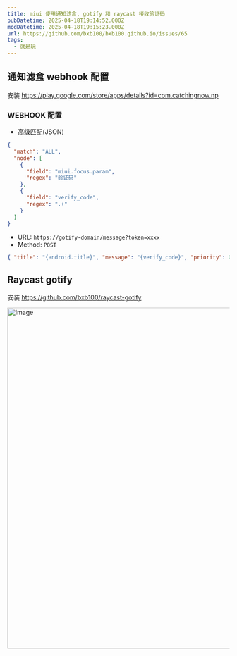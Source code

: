 ```yaml
---
title: miui 使用通知滤盒, gotify 和 raycast 接收验证码
pubDatetime: 2025-04-18T19:14:52.000Z
modDatetime: 2025-04-18T19:15:23.000Z
url: https://github.com/bxb100/bxb100.github.io/issues/65
tags:
  - 就是玩
---
```


## 通知滤盒 webhook 配置

安装 https://play.google.com/store/apps/details?id=com.catchingnow.np

### WEBHOOK 配置

- 高级匹配(JSON)

```json
{
  "match": "ALL",
  "node": [
    {
      "field": "miui.focus.param",
      "regex": "验证码"
    },
    {
      "field": "verify_code",
      "regex": ".+"
    }
  ]
}
```

- URL: `https://gotify-domain/message?token=xxxx`
- Method: `POST`

```json
{ "title": "{android.title}", "message": "{verify_code}", "priority": 0 }
```

## Raycast gotify

安装 https://github.com/bxb100/raycast-gotify

<img width="774" alt="Image" src="https://github.com/user-attachments/assets/4f903190-cf77-4cd4-8929-8605e3acb35c" />
